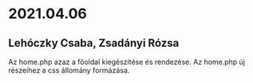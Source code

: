 # 2021.04.06
## Lehóczky Csaba, Zsadányi Rózsa
Az home.php azaz a főoldal kiegészítése és rendezése.
Az home.php új részeihez a css állomány formázása.

